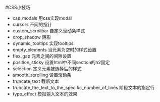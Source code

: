 #CSS小技巧

- css_modals 用css实现modal
- cursors 不同的指针
- custom_scrollbar 自定义滚动条样式
- drop_shadow 阴影
- dynamic_tooltips 实现tooltips
- empty_elements 当元素为空时的样式设置
- flex_gap 元素之间的间隙设置
- position_sticky 设置html中不同section的h2固定
- selection 定义元素被选择后的样式
- smooth_scrolling 设置滚动条
- truncate_text 截断文本
- truncate_the_text_to_the_specific_number_of_lines 阶段文本的指定行
- type_effect 模拟输入文本的效果
